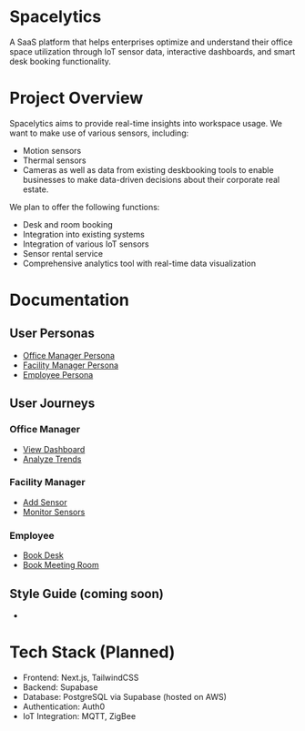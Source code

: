 # Spacelytics
A SaaS platform that helps enterprises optimize and understand their office space utilization through IoT sensor data, interactive dashboards, and smart desk booking functionality.

# Project Overview
Spacelytics aims to provide real-time insights into workspace usage.
We want to make use of various sensors, including:
- Motion sensors
- Thermal sensors
- Cameras
as well as data from existing deskbooking tools to enable businesses to make data-driven decisions about their corporate real estate.

We plan to offer the following functions:
- Desk and room booking
- Integration into existing systems 
- Integration of various IoT sensors
- Sensor rental service 
- Comprehensive analytics tool with real-time data visualization

# Documentation
## User Personas
- [Office Manager Persona](docs/personas/Office_Manager.md)
- [Facility Manager Persona](docs/personas/Facility_Manager.md)
- [Employee Persona](docs/personas/Employee.md)

## User Journeys
### Office Manager
- [View Dashboard](docs/user_journeys/office_manager_view_dashboard.md)
- [Analyze Trends](docs/user_journeys/office_manager_analyze_trends.md)

### Facility Manager
- [Add Sensor](docs/user_journeys/facility_manager_add_sensor.md)
- [Monitor Sensors](docs/user_journeys/facility_manager_monitor_sensors.md)

### Employee
- [Book Desk](docs/user_journeys/employee_book_desk.md)
- [Book Meeting Room](docs/user_journeys/employee_book_meeting_room.md)

## Style Guide (coming soon)
-

# Tech Stack (Planned)
- Frontend: Next.js, TailwindCSS
- Backend: Supabase
- Database: PostgreSQL via Supabase (hosted on AWS)
- Authentication: Auth0
- IoT Integration: MQTT, ZigBee
 
